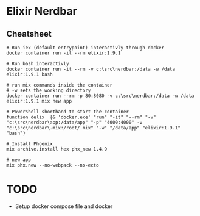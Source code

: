 # Elixir Nerdbar


## Cheatsheet

    # Run iex (default entrypoint) interactivly through docker
    docker container run -it --rm elixir:1.9.1

    # Run bash interactivly
    docker container run -it --rm -v c:\src\nerdbar:/data -w /data elixir:1.9.1 bash

    # run mix commands inside the container
    # -w sets the working directory
    docker container run --rm -p 80:8080 -v c:\src\nerdbar:/data -w /data elixir:1.9.1 mix new app

    # Powershell shorthand to start the container
    function delix  {& 'docker.exe' "run" "-it" "--rm" "-v" "c:\src\nerdbar\app:/data/app" "-p" "4000:4000" -v "c:\src\nerdbar\.mix:/root/.mix" "-w" "/data/app" "elixir:1.9.1" "bash"}

    # Install Phoenix
    mix archive.install hex phx_new 1.4.9

    # new app
    mix phx.new --no-webpack --no-ecto

# TODO
* Setup docker compose file and docker
